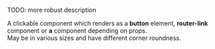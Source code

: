TODO: more robust description

A clickable component which renders as a <b>button</b> element, <b>router-link</b> component or <b>a</b> component depending on props.  
May be in various sizes and have different corner roundness.
